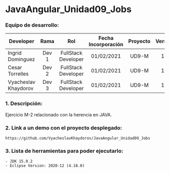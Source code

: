 # JavaAngular_Unidad09_Jobs

### Equipo de desarrollo:

| Developer | Rama | Rol | Fecha Incorporación | Proyecto | Versión |
| --- | :---:  | :---:  | :---:  | :---: | :---:  |
| Ingrid Dominguez | Dev 1 | FullStack Developer | 01/02/2021 | UD9-M  | 1.0  |
| Cesar Torrelles | Dev 2 | FullStack Developer | 01/02/2021 | UD9-M  | 1.0  | 
| Vyacheslav Khaydorov | Dev 3 | FullStack Developer| 01/02/2021 | UD9-M  | 1.0  |

### 1. Descripción:

Ejercicio M-2 relacionado con la herencia en JAVA.

### 2. Link a un demo con el proyecto desplegado:
```
https://github.com/VyacheslavKhaydorov/JavaAngular_Unidad09_Jobs
```
### 3. Lista de herramientas para poder ejecutarlo:
```
- JDK 15.0.2
- Eclipse Version: 2020-12 (4.18.0)
```
